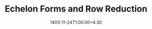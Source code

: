 ---
type: lecture
date: 1403-11-24T1:00:00+4:30
title: Echelon Forms and Row Reduction
tldr: "Row Reduced Matrix, Echelon Form, RREF, Solution of Linear System, Geometric Interpretation"
thumbnail: /static_files/presentations/lec2.jpg
links: 
    - url: /static_files/presentations/2-Echelon Forms and Row Reduction.pdf
      name: slides  
hide_from_announcments: false
---